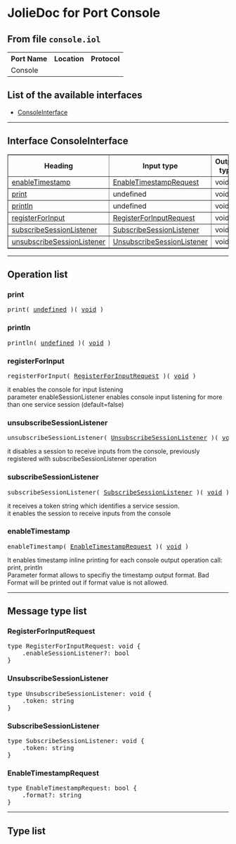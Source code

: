 <html>
<head></head><body>
<h1>JolieDoc for Port Console</h1>
<h2>From file <code>console.iol</code></h2>
<table>
<tr>
<th>Port Name</th>
<th>Location</th>
<th>Protocol</th>
</tr>
<tr>
<td>Console</td>
<td></td>
<td></td>
</tr>
</table>
<h2>List of the available interfaces</h2>
<ul>
<li><a href="#ConsoleInterface">ConsoleInterface </a>
</ul>
<hr>
<h2 id=ConsoleInterface>Interface ConsoleInterface</h2>
<a name="ConsoleInterface"></a>
<table border="1">
<tr>
<th>Heading</th>
<th>Input type</th>
<th>Output type</th>
<th>Faults</th>
</tr>
<tr>
<td><a href="#enableTimestamp">enableTimestamp</a></td>
<td><a href="#EnableTimestampRequest">EnableTimestampRequest</a><br /></td>
<td>void<br /></td>
<td>
</td>
</tr>
<tr>
<td><a href="#print">print</a></td>
<td>undefined<br /></td>
<td>void<br /></td>
<td>
</td>
</tr>
<tr>
<td><a href="#println">println</a></td>
<td>undefined<br /></td>
<td>void<br /></td>
<td>
</td>
</tr>
<tr>
<td><a href="#registerForInput">registerForInput</a></td>
<td><a href="#RegisterForInputRequest">RegisterForInputRequest</a><br /></td>
<td>void<br /></td>
<td>
</td>
</tr>
<tr>
<td><a href="#subscribeSessionListener">subscribeSessionListener</a></td>
<td><a href="#SubscribeSessionListener">SubscribeSessionListener</a><br /></td>
<td>void<br /></td>
<td>
</td>
</tr>
<tr>
<td><a href="#unsubscribeSessionListener">unsubscribeSessionListener</a></td>
<td><a href="#UnsubscribeSessionListener">UnsubscribeSessionListener</a><br /></td>
<td>void<br /></td>
<td>
</td>
</tr>
</table>
<hr>
<h2>Operation list</h2>
<div class="operation-title"><a name="print"></a><h3 id="print">print</h3></div>
<pre>print( <a href="#undefined">undefined</a> )( <a href="#void">void</a> )
</pre>
<div class="operation-title"><a name="println"></a><h3 id="println">println</h3></div>
<pre>println( <a href="#undefined">undefined</a> )( <a href="#void">void</a> )
</pre>
<div class="operation-title"><a name="registerForInput"></a><h3 id="registerForInput">registerForInput</h3></div>
<pre>registerForInput( <a href="#RegisterForInputRequest">RegisterForInputRequest</a> )( <a href="#void">void</a> )
</pre>
<span class="opdoc"><p>it enables the console for input listening<br>	  parameter enableSessionListener enables console input listening for more than one service session (default=false)</p></span>
<div class="operation-title"><a name="unsubscribeSessionListener"></a><h3 id="unsubscribeSessionListener">unsubscribeSessionListener</h3></div>
<pre>unsubscribeSessionListener( <a href="#UnsubscribeSessionListener">UnsubscribeSessionListener</a> )( <a href="#void">void</a> )
</pre>
<span class="opdoc"><p>it disables a session to receive inputs from the console, previously registered with subscribeSessionListener operation</p></span>
<div class="operation-title"><a name="subscribeSessionListener"></a><h3 id="subscribeSessionListener">subscribeSessionListener</h3></div>
<pre>subscribeSessionListener( <a href="#SubscribeSessionListener">SubscribeSessionListener</a> )( <a href="#void">void</a> )
</pre>
<span class="opdoc"><p>it receives a token string which identifies a service session.<br>	 it enables the session to receive inputs from the console</p></span>
<div class="operation-title"><a name="enableTimestamp"></a><h3 id="enableTimestamp">enableTimestamp</h3></div>
<pre>enableTimestamp( <a href="#EnableTimestampRequest">EnableTimestampRequest</a> )( <a href="#void">void</a> )
</pre>
<span class="opdoc"><p>It enables timestamp inline printing for each console output operation call: print, println<br>		Parameter format allows to specifiy the timestamp output format. Bad Format will be printed out if format value is not allowed.</p></span>
<hr>
<h2>Message type list</h2>
<a name="RegisterForInputRequest"></a><h3 id="RegisterForInputRequest">RegisterForInputRequest</h3>
<pre lang="jolie">type RegisterForInputRequest: void { 
    .enableSessionListener?: bool
}</pre>
<a name="UnsubscribeSessionListener"></a><h3 id="UnsubscribeSessionListener">UnsubscribeSessionListener</h3>
<pre lang="jolie">type UnsubscribeSessionListener: void { 
    .token: string
}</pre>
<a name="SubscribeSessionListener"></a><h3 id="SubscribeSessionListener">SubscribeSessionListener</h3>
<pre lang="jolie">type SubscribeSessionListener: void { 
    .token: string
}</pre>
<a name="EnableTimestampRequest"></a><h3 id="EnableTimestampRequest">EnableTimestampRequest</h3>
<pre lang="jolie">type EnableTimestampRequest: bool { 
    .format?: string
}</pre>
<hr>
<h2>Type list</h2>
</body>
</html>
